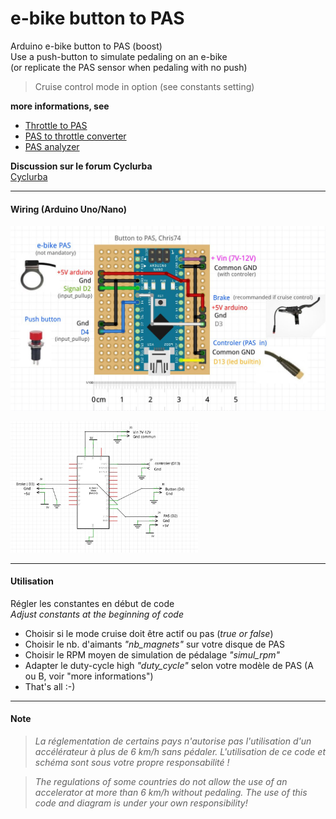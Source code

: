 # e-bike button to PAS
Arduino e-bike button to PAS (boost)\
Use a push-button to simulate pedaling on an e-bike \
(or replicate the PAS sensor when pedaling with no push)

> Cruise control mode in option (see constants setting)

**more informations, see**   
- [Throttle to PAS](https://github.com/Chris741233/throttle-to-PAS)
- [PAS to throttle converter](https://github.com/Chris741233/PAS_to_throttle)
- [PAS analyzer](https://github.com/Chris741233/PAS_analyzer)

**Discussion sur le forum Cyclurba**  
[Cyclurba](https://cyclurba.fr/forum/forum_discussion.php?from=11&discussionID=31032&messageID=741856&rubriqueID=87)

---

#### Wiring (Arduino Uno/Nano)

<p align="left">
  <img src="./button_to_pas/img/button-diagram.jpg" width="700" title="Arduino pinouts">
</p>

<p align="left">
  <img src="./button_to_pas/img/button-diagram_2.jpg" width="300" title="Arduino pinouts">
</p>

---

#### Utilisation
Régler les constantes en début de code \
*Adjust constants at the beginning of code*

- Choisir si le mode cruise doit être actif ou pas (*true or false*)
- Choisir le nb. d'aimants *"nb_magnets"* sur votre disque de PAS 
- Choisir le RPM moyen de simulation de pédalage *"simul_rpm"*
- Adapter le duty-cycle high *"duty_cycle"* selon votre modèle de PAS (A ou B, voir "more informations")
- That's all :-)

---





#### Note
  
> *La réglementation de certains pays n'autorise pas l'utilisation d'un accélérateur à plus de 6 km/h sans pédaler.*
*L'utilisation de ce code et schéma sont sous votre propre responsabilité !* 


> *The regulations of some countries do not allow the use of an accelerator at more than 6 km/h without pedaling.*
*The use of this code and diagram is under your own responsibility!*

